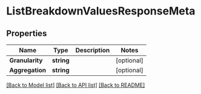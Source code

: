 # ListBreakdownValuesResponseMeta

## Properties
Name | Type | Description | Notes
------------ | ------------- | ------------- | -------------
**Granularity** | **string** |  | [optional] 
**Aggregation** | **string** |  | [optional] 

[[Back to Model list]](../README.md#documentation-for-models) [[Back to API list]](../README.md#documentation-for-api-endpoints) [[Back to README]](../README.md)


